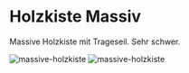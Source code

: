 # Holzkiste Massiv

Massive Holzkiste mit Trageseil. Sehr schwer.

![massive-holzkiste](P1940847.JPG)
![massive-holzkiste](P1940848.JPG)
